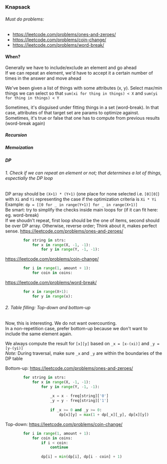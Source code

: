 ### Knapsack

###### Must do problems:
* https://leetcode.com/problems/ones-and-zeroes/
* https://leetcode.com/problems/coin-change/
* https://leetcode.com/problems/word-break/

#### When?

Generally we have to include/exclude an element and go ahead <br />
If we can repeat an element, we'd have to accept it a certain number of times in the answer and move ahead

We've been given a list of things with some attributes (x, y). Select max/min things we can select so that `sum(xi for thing in things) < X` and `sum(yi for thing in things) < Y` <br />

Sometimes, it's disguised under fitting things in a set (word-break). In that case, attributes of that target set are params to optimize against. Sometimes, it's true or false that one has to compute from previous results (word-break again)

##### Recursion


##### Memoization


##### DP
###### 1. Check if we can repeat an element or not; that determines a lot of things, espectially the DP loop
DP array should be `(X+1) * (Y+1)` (one place for none selected i.e. `[0][0]`) with `Xi` and `Yi` representing the case if the optimization criteria is `Xi * Yi` <br />
Example: `dp = [[0 for _ in range(Y+1)] for _ in range(X+1)]` <br />
Be smart: try to simplify the checks inside main loops for (if it can fit here: eg. word-break) <br />
If we shoudn't repeat, first loop should be the one of items, second should be over DP array. Otherwise, reverse order; Think about it, makes perfect sense.
https://leetcode.com/problems/ones-and-zeroes/
```py        
        for string in strs:
            for x in range(X, -1, -1):
                for y in range(Y, -1, -1):
```
https://leetcode.com/problems/coin-change/
```py
        for i in range(1, amount + 1):
            for coin in coins:
```
https://leetcode.com/problems/word-break/
```py
        for x in range(X+1):
            for y in range(x):
```
###### 2. Table filling: Top-down and bottom-up

Now, this is interesting. We do not want overcounting. <br />
In a non-repetition case, prefer bottom-up because we don't want to include the same element again. <br />

We always compute the result for `[x][y]` based on `_x = [x-(xi)]` and `_y = [y-(yi)]` <br />
_Note:_ During traversal, make sure `_x` and `_y` are within the boundaries of the DP table <br />

Bottom-up: https://leetcode.com/problems/ones-and-zeroes/
```py
        for string in strs:
            for x in range(X, -1, -1):
                for y in range(Y, -1, -1):
                    
                    _x = x - freq[string]['0']
                    _y = y - freq[string]['1']
                    
                    if _x >= 0 and _y >= 0:
                        dp[x][y] = max(1 + dp[_x][_y], dp[x][y])
```
Top-down: https://leetcode.com/problems/coin-change/ 
```py
        for i in range(1, amount + 1):
            for coin in coins:
                if i < coin:
                    continue
                    
                dp[i] = min(dp[i], dp[i - coin] + 1)
```
